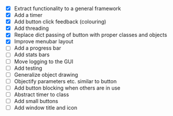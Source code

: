 - [x] Extract functionality to a general framework
- [x] Add a timer
- [x] Add button click feedback (colouring)
- [x] Add threading
- [x] Replace dict passing of button with proper classes and objects
- [x] Improve menubar layout
- [ ] Add a progress bar
- [ ] Add stats bars
- [ ] Move logging to the GUI
- [ ] Add testing
- [ ] Generalize object drawing
- [ ] Objectify parameters etc. similar to button
- [ ] Add button blocking when others are in use
- [ ] Abstract timer to class
- [ ] Add small buttons
- [ ] Add window title and icon

